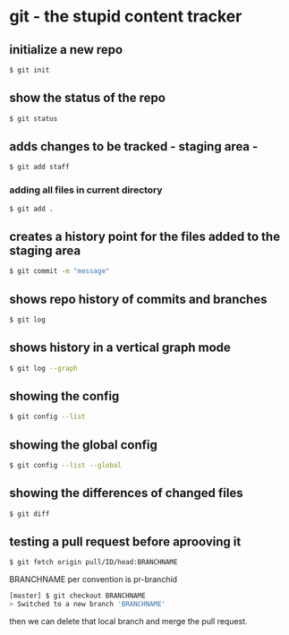 # git - the stupid content tracker

## initialize a new repo

```sh
$ git init
```

## show the status of the repo

```sh
$ git status
```

## adds changes to be tracked - staging area -

```sh
$ git add staff
```

### adding all files in current directory

```sh
$ git add .
```

## creates a history point for the files added to the staging area

```sh
$ git commit -m "message"
```

## shows repo history of commits and branches

```sh
$ git log
```

## shows history in a vertical graph mode

```sh
$ git log --graph
```

## showing the config

```sh
$ git config --list
```

## showing the global config

```sh
$ git config --list --global
```

## showing the differences of changed files

```sh
$ git diff
```

## testing a pull request before aprooving it

```sh
$ git fetch origin pull/ID/head:BRANCHNAME
```

BRANCHNAME per convention is pr-branchid

```sh
[master] $ git checkout BRANCHNAME
> Switched to a new branch 'BRANCHNAME'
```

then we can delete that local branch and merge the pull request.
